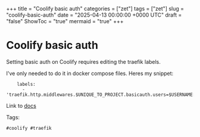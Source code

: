 +++
title = "Coolify basic auth"
categories = ["zet"]
tags = ["zet"]
slug = "coolify-basic-auth"
date = "2025-04-13 00:00:00 +0000 UTC"
draft = "false"
ShowToc = "true"
mermaid = "true"
+++

# Coolify basic auth

Setting basic auth on Coolify requires editing the traefik labels.

I've only needed to do it in docker compose files. Heres my snippet:


```
    labels:
      - 'traefik.http.middlewares.$UNIQUE_TO_PROJECT.basicauth.users=$USERNAME:$PASSWORD_GENERATED_BY_HTPASSWD'
```

Link to [docs](https://coolify.io/docs/knowledge-base/proxy/traefik/basic-auth#docker-compose-and-services)

Tags:

    #coolify #traefik
